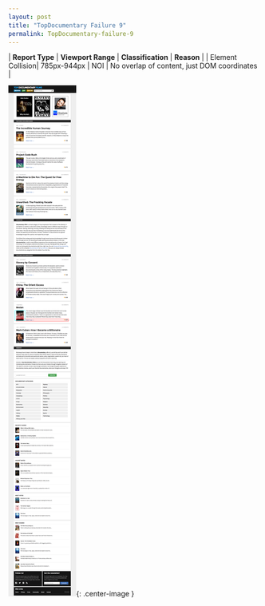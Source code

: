 ```yaml
---
layout: post
title: "TopDocumentary Failure 9"
permalink: TopDocumentary-failure-9
---
```

| **Report Type** | **Viewport Range** | **Classification** | **Reason** |
| Element Collision| 785px-944px | NOI | No overlap of content, just DOM coordinates | 

![Screenshot of the fault](../assets/images/TopDocumentary/fault9/overlapWidth864.png){: .center-image }